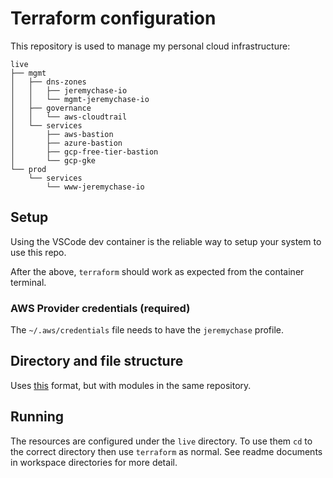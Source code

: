 # Terraform configuration

This repository is used to manage my personal cloud infrastructure:

```
live
├── mgmt
│   ├── dns-zones
│   │   ├── jeremychase-io
│   │   └── mgmt-jeremychase-io
│   ├── governance
│   │   └── aws-cloudtrail
│   └── services
│       ├── aws-bastion
│       ├── azure-bastion
│       ├── gcp-free-tier-bastion
│       └── gcp-gke
└── prod
    └── services
        └── www-jeremychase-io
```

## Setup

Using the VSCode dev container is the reliable way to setup your system to use this repo.

After the above, `terraform` should work as expected from the container terminal.

### AWS Provider credentials (required)

The `~/.aws/credentials` file needs to have the `jeremychase` profile.

## Directory and file structure

Uses [this](https://blog.gruntwork.io/how-to-create-reusable-infrastructure-with-terraform-modules-25526d65f73d) format, but with modules in the same repository.

## Running

The resources are configured under the `live` directory. To use them `cd` to the correct directory then use `terraform` as normal. See readme documents in workspace directories for more detail.
